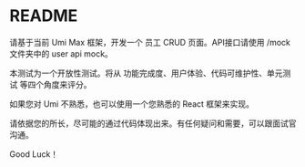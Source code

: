 # README

请基于当前 Umi Max 框架，开发一个 员工 CRUD 页面。API接口请使用 /mock 文件夹中的 user api mock。

本测试为一个开放性测试。将从 功能完成度、用户体验、代码可维护性、单元测试 等四个角度来评分。

如果您对 Umi 不熟悉，也可以使用一个您熟悉的 React 框架来实现。

请依据您的所长，尽可能的通过代码体现出来。有任何疑问和需要，可以跟面试官沟通。

Good Luck！
